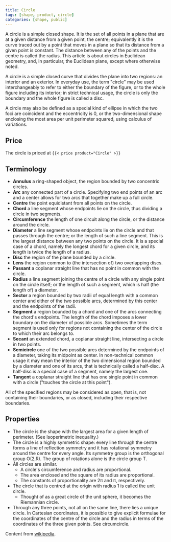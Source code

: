 ```yaml
---
title: Circle
tags: [shape, product, circle]
categories: [shape, public]
---
```


A circle is a simple closed shape. It is the set of all points in a plane that are at a given distance from a given point, the centre; equivalently it is the curve traced out by a point that moves in a plane so that its distance from a given point is constant. The distance between any of the points and the centre is called the radius. This article is about circles in Euclidean geometry, and, in particular, the Euclidean plane, except where otherwise noted.

<!--more-->

A circle is a simple closed curve that divides the plane into two regions: an interior and an exterior. In everyday use, the term "circle" may be used interchangeably to refer to either the boundary of the figure, or to the whole figure including its interior; in strict technical usage, the circle is only the boundary and the whole figure is called a disc.

A circle may also be defined as a special kind of ellipse in which the two foci are coincident and the eccentricity is 0, or the two-dimensional shape enclosing the most area per unit perimeter squared, using calculus of variations.

## Price

The circle is priced at `{{< price product="Circle" >}}`

## Terminology

- **Annulus** a ring-shaped object, the region bounded by two concentric circles.
- **Arc** any connected part of a circle. Specifying two end points of an arc and a center allows for two arcs that together make up a full circle.
- **Centre** the point equidistant from all points on the circle.
- **Chord** a line segment whose endpoints lie on the circle, thus dividing a circle in two segments.
- **Circumference** the length of one circuit along the circle, or the distance around the circle.
- **Diameter** a line segment whose endpoints lie on the circle and that passes through the centre; or the length of such a line segment. This is the largest distance between any two points on the circle. It is a special case of a chord, namely the longest chord for a given circle, and its length is twice the length of a radius.
- **Disc** the region of the plane bounded by a circle.
- **Lens** the region common to (the intersection of) two overlapping discs.
- **Passant** a coplanar straight line that has no point in common with the circle.
- **Radius** a line segment joining the centre of a circle with any single point on the circle itself; or the length of such a segment, which is half (the length of) a diameter.
- **Sector** a region bounded by two radii of equal length with a common center and either of the two possible arcs, determined by this center and the endpoints of the radii.
- **Segment** a region bounded by a chord and one of the arcs connecting the chord's endpoints. The length of the chord imposes a lower boundary on the diameter of possible arcs. Sometimes the term segment is used only for regions not containing the center of the circle to which their arc belongs to.
- **Secant** an extended chord, a coplanar straight line, intersecting a circle in two points.
- **Semicircle** one of the two possible arcs determined by the endpoints of a diameter, taking its midpoint as center. In non-technical common usage it may mean the interior of the two dimensional region bounded by a diameter and one of its arcs, that is technically called a half-disc. A half-disc is a special case of a segment, namely the largest one.
- **Tangent** a coplanar straight line that has one single point in common with a circle ("touches the circle at this point").

All of the specified regions may be considered as open, that is, not containing their boundaries, or as closed, including their respective boundaries.

## Properties

- The circle is the shape with the largest area for a given length of perimeter. (See Isoperimetric inequality.)
- The circle is a highly symmetric shape: every line through the centre forms a line of reflection symmetry and it has rotational symmetry around the centre for every angle. Its symmetry group is the orthogonal group O(2,R). The group of rotations alone is the circle group T.
- All circles are similar.
  - A circle's circumference and radius are proportional.
  - The area enclosed and the square of its radius are proportional.
  - The constants of proportionality are 2π and π, respectively.
- The circle that is centred at the origin with radius 1 is called the unit circle.
  - Thought of as a great circle of the unit sphere, it becomes the Riemannian circle.
- Through any three points, not all on the same line, there lies a unique circle. In Cartesian coordinates, it is possible to give explicit formulae for the coordinates of the centre of the circle and the radius in terms of the coordinates of the three given points. See circumcircle.

Content from [wikipedia](https://en.wikipedia.org/wiki/Circle).
